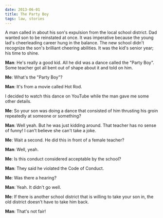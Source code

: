 ```yaml
---
date: 2013-06-01
title: The Party Boy
tags: law, stories
---
```


A man called in about his son's expulsion from the local school district. Dad wanted son to be reinstated at once. It was imperative because the young lad's cheerleading career hung in the balance. The new school didn't recognize the son's brilliant cheering abilities. It was the kid's senior year; his time to shine.

**Man**: He's really a good kid. All he did was a dance called the "Party Boy". Some teacher got all bent out of shape about it and told on him.

**Me**: What's the "Party Boy"?

**Man**: It's from a movie called Hot Rod.

I decided to watch this dance on YouTube while the man gave me some other details.

**Me**: So your son was doing a dance that consisted of him thrusting his groin repeatedly at someone or something?

**Man**: Well yeah. But he was just kidding around. That teacher has no sense of funny! I can't believe she can't take a joke.

**Me**: Wait a second. He did this in front of a female teacher?

**Man**: Well, yeah.

**Me**: Is this conduct considered acceptable by the school?

**Man**: They said he violated the Code of Conduct.

**Me**: Was there a hearing?

**Man**: Yeah. It didn't go well.

**Me**: If there is another school district that is willing to take your son in, the old district doesn't have to take him back.

**Man**: That's not fair!
